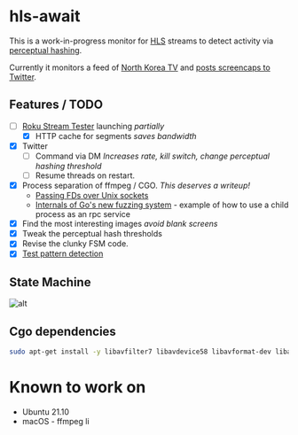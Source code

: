# hls-await

This is a work-in-progress monitor for [HLS](https://en.wikipedia.org/wiki/HTTP_Live_Streaming) streams
to detect activity via [perceptual hashing](https://en.wikipedia.org/wiki/Perceptual_hashing).

Currently it monitors a feed of [North Korea TV](https://kcnawatch.org/korea-central-tv-livestream/)
and [posts screencaps to Twitter](https://twitter.com/KCTV_bot).

## Features / TODO

- [ ] [Roku Stream Tester](http://devtools.web.roku.com/stream_tester/html/index.html) launching *partially*
    - [x] HTTP cache for segments *saves bandwidth*
- [x] Twitter
    - [ ] Command via DM *Increases rate, kill switch, change perceptual hashing threshold*
    - [ ] Resume threads on restart.
- [x] Process separation of ffmpeg / CGO. *This deserves a writeup!*
    - [Passing FDs over Unix sockets](https://github.com/mindreframer/golang-stuff/blob/master/github.com/youtube/vitess/go/umgmt/fdpass.go)
    - [Internals of Go's new fuzzing system](https://jayconrod.com/posts/123/internals-of-go-s-new-fuzzing-system) - example of how to use a child process as an rpc service
- [x] Find the most interesting images *avoid blank screens*
- [x] Tweak the perceptual hash thresholds
- [x] Revise the clunky FSM code.
- [x] [Test pattern detection](https://twitter.com/KCTV_bot/status/1496722859904978948)

## State Machine

![alt](./fsm.svg)

## Cgo dependencies

```bash
sudo apt-get install -y libavfilter7 libavdevice58 libavformat-dev libavcodec-dev libavdevice-dev libavutil-dev libswscale-dev libswresample-dev libavfilter-dev
```

# Known to work on

- Ubuntu 21.10
- macOS - ffmpeg li